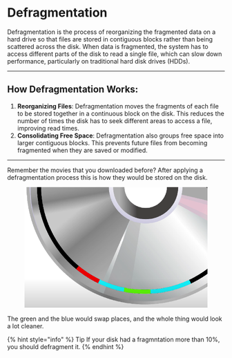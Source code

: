 # Defragmentation

Defragmentation is the process of reorganizing the fragmented data on a hard drive so that files are stored in contiguous blocks rather than being scattered across the disk. When data is fragmented, the system has to access different parts of the disk to read a single file, which can slow down performance, particularly on traditional hard disk drives (HDDs).

***

## How Defragmentation Works:

1. **Reorganizing Files**: Defragmentation moves the fragments of each file to be stored together in a continuous block on the disk. This reduces the number of times the disk has to seek different areas to access a file, improving read times.
2. **Consolidating Free Space**: Defragmentation also groups free space into larger contiguous blocks. This prevents future files from becoming fragmented when they are saved or modified.

***

Remember the movies that you downloaded before? After applying a defragmentation process this is how they would be stored on the disk.

<figure><img src="../../.gitbook/assets/long movie ond diks (1).png" alt="" width="553"><figcaption></figcaption></figure>

The green and the blue would swap places, and the whole thing would look a lot cleaner.



{% hint style="info" %}
Tip If your disk had a fragmntation more than 10%, you should defragment it.
{% endhint %}

